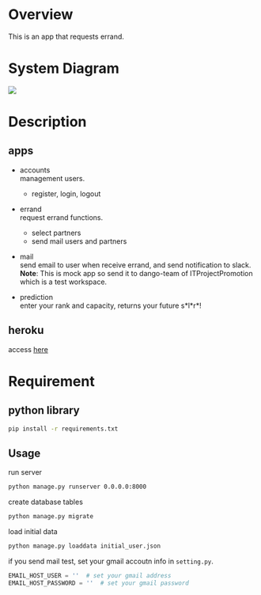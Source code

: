 # Overview
This is an app that requests errand.

# System Diagram
![](https://otsukai.s3-ap-northeast-1.amazonaws.com/otsukai_diagram.png)

# Description
## apps
- accounts  
management users.
    - register, login, logout

- errand  
request errand functions.  
    - select partners
    - send mail users and partners

- mail  
send email to user when receive errand, and send notification to slack.  
**Note**: This is mock app so send it to dango-team of ITProjectPromotion which is a test workspace.

- prediction  
enter your rank and capacity, returns your future s\*l\*r\*!

## heroku
access [here](https://fathomless-mesa-47202.herokuapp.com/)


# Requirement
## python library
```bash
pip install -r requirements.txt
```

## Usage

run server
```bash
python manage.py runserver 0.0.0.0:8000
```

create database tables
```bash
python manage.py migrate
```

load initial data
```bash
python manage.py loaddata initial_user.json
```

if you send mail test, set your gmail accoutn info in `setting.py`.
```python setting.py
EMAIL_HOST_USER = ''  # set your gmail address
EMAIL_HOST_PASSWORD = ''  # set your gmail password
```
